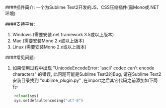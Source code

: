 ####插件简介:
一个为Sublime Text2开发的JS、CSS压缩插件(需Mono或.NET环境)

####支持平台:
1. Windows (需要安装.net framework 3.5或以上版本)
2. Mac (需要安装Mono 2.x或以上版本)
3. Linux (需要安装Mono 2.x或以上版本)

####常见问题:
1. 如果使用过程中出现 "UnicodeEncodeError: 'ascii' codec can't encode characters" 的错误, 此问题可能是Sublime Test2的Bug, 请在Sublime Text2安装目录找到 "sublime_plugin.py" ,在import之后其它代码之前添加如下两行:

```python
	reload(sys)  
	sys.setdefaultencoding("utf-8")
```